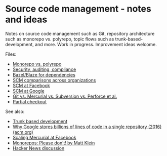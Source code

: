 # Source code management - notes and ideas

Notes on source code management such as Git, repository architecture such as monorepo vs. polyrepo, topic flows such as trunk-based-development, and more. Work in progress. Improvement ideas welcome.

Files:

* [Monorepo vs. polyrepo](monorepo_vs_polyrepo.md)
* [Security, auditing, compliance](security_auditing_compliance.md)
* [Bazel/Blaze for dependencies](bazel_blaze_for_dependencies.md)
* [SCM comparisons across organizations](scm_comparisons_across_organizations.md)
* [SCM at Facebook](scm_at_facebook.md)
* [SCM at Google](scm_at_google.md)
* [Git vs. Mercurial vs. Subversion vs. Perforce et al.](git_vs_mercurial_vs_subversion_vs_perforce_et_al)
* [Partial checkout](partial_checkout)


See also:

* [Trunk based development](https://trunkbaseddevelopment.com/)
* [Why Google stores billions of lines of code in a single repository (2016) (acm.org)](https://dl.acm.org/citation.cfm?id=2854146)
* [Scaling Mercurial at Facebook](https://code.facebook.com/posts/218678814984400/scaling-mercurial-at-facebook/)
* [Monorepos: Please don’t! by Matt Klein](https://medium.com/@mattklein123/monorepos-please-dont-e9a279be011b)
* [Hacker News discussion](https://news.ycombinator.com/item?id=18808909)
